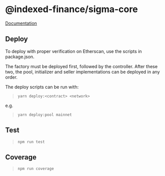 # @indexed-finance/sigma-core

[Documentation](https://docs.indexed.finance)

## Deploy

To deploy with proper verification on Etherscan, use the scripts in package.json.

The factory must be deployed first, followed by the controller. After these two, the pool, initializer and seller implementations can be deployed in any order.

The deploy scripts can be run with:

> `yarn deploy:<contract> <network>`

e.g.
> `yarn deploy:pool mainnet`

## Test

> `npm run test`

## Coverage

> `npm run coverage`

